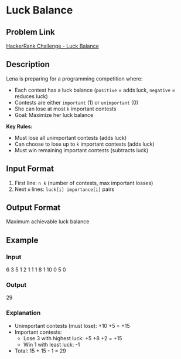 # Luck Balance

## Problem Link
[HackerRank Challenge - Luck Balance](https://www.hackerrank.com/contests/mountblue-technologies/challenges/luck-balance)

## Description
Lena is preparing for a programming competition where:
- Each contest has a luck balance (`positive` = adds luck, `negative` = reduces luck)
- Contests are either `important` (1) or `unimportant` (0)
- She can lose at most `k` important contests
- Goal: Maximize her luck balance

**Key Rules:**
- Must lose all unimportant contests (adds luck)
- Can choose to lose up to `k` important contests (adds luck)
- Must win remaining important contests (subtracts luck)

## Input Format
1. First line: `n k` (number of contests, max important losses)
2. Next `n` lines: `luck[i] importance[i]` pairs

## Output Format
Maximum achievable luck balance

## Example
### Input
6 3
5 1
2 1
1 1
8 1
10 0
5 0

### Output
29

### Explanation
- Unimportant contests (must lose): +10 +5 = +15
- Important contests:
  - Lose 3 with highest luck: +5 +8 +2 = +15
  - Win 1 with least luck: -1
- Total: 15 + 15 - 1 = 29
